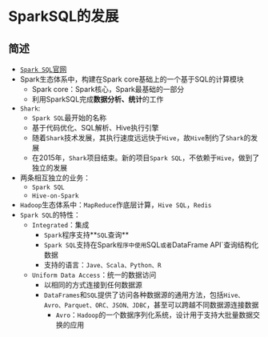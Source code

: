 # SparkSQL的发展
## 简述
* [`Spark SQL`官网](http://spark.apache.org/sql/)
* Spark生态体系中，构建在Spark core基础上的一个基于SQL的计算模块
  * Spark core：Spark核心，Spark最基础的一部分
  * 利用SparkSQL完成**数据分析、统计**的工作
* `Shark`:
  * `Spark SQL`最开始的名称
  * 基于代码优化、SQL解析、Hive执行引擎
  * 随着`Shark`技术发展，其执行速度远远快于`Hive`，故`Hive`制约了`Shark`的发展
  * 在2015年，`Shark`项目结束。新的项目`Spark SQL`，不依赖于`Hive`，做到了独立的发展
* 两条相互独立的业务：
  * `Spark SQL`
  * `Hive-on-Spark`
* `Hadoop`生态体系中：`MapReduce`作底层计算，`Hive SQL`，`Redis`
* `Spark SQL`的特性：
  * `Integrated`：集成
    * `Spark`程序支持**`SQL`查询**
    * `Spark SQL`支持在Spark`程序中使用`SQL`或者`DataFrame API`查询结构化数据
    * 支持的语言：`Jave、Scala、Python、R`
  * `Uniform Data Access`：统一的数据访问
    * 以相同的方式连接到任何数据源
    * `DataFrames`和`SQL`提供了访问各种数据源的通用方法，包括`Hive、Avro、Parquet、ORC、JSON、JDBC`，甚至可以跨越不同数据源连接数据
      * `Avro`：`Hadoop`的一个数据序列化系统，设计用于支持大批量数据交换的应用
  
  
  
